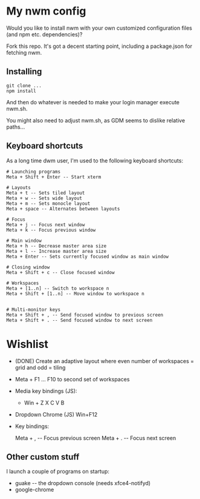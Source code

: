 # My nwm config

Would you like to install nwm with your own customized configuration files (and npm etc. dependencies)?

Fork this repo. It's got a decent starting point, including a package.json for fetching nwm.

## Installing

    git clone ...
    npm install

And then do whatever is needed to make your login manager execute nwm.sh.

You might also need to adjust nwm.sh, as GDM seems to dislike relative paths...

## Keyboard shortcuts

As a long time dwm user, I'm used to the following keyboard shortcuts:

    # Launching programs
    Meta + Shift + Enter -- Start xterm

    # Layouts
    Meta + t -- Sets tiled layout
    Meta + w -- Sets wide layout
    Meta + m -- Sets monocle layout
    Meta + space -- Alternates between layouts

    # Focus
    Meta + j -- Focus next window
    Meta + k -- Focus previous window

    # Main window
    Meta + h -- Decrease master area size
    Meta + l -- Increase master area size
    Meta + Enter -- Sets currently focused window as main window

    # Closing window
    Meta + Shift + c -- Close focused window

    # Workspaces
    Meta + [1..n] -- Switch to workspace n
    Meta + Shift + [1..n] -- Move window to workspace n


    # Multi-monitor keys
    Meta + Shift + , -- Send focused window to previous screen
    Meta + Shift + . -- Send focused window to next screen

# Wishlist

- (DONE) Create an adaptive layout where even number of workspaces = grid and odd = tiling
- Meta + F1 ... F10 to second set of workspaces
- Media key bindings (JS):
    - Win + Z X C V B
- Dropdown Chrome (JS) Win+F12
- Key bindings:

    Meta + , -- Focus previous screen
    Meta + . -- Focus next screen

## Other custom stuff

I launch a couple of programs on startup:

- guake -- the dropdown console (needs xfce4-notifyd)
- google-chrome

